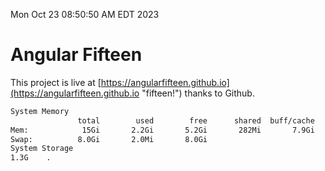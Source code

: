 Mon Oct 23 08:50:50 AM EDT 2023

# Angular Fifteen


This project is live at [https://angularfifteen.github.io](https://angularfifteen.github.io "fifteen!") thanks to Github.

```bash
System Memory
               total        used        free      shared  buff/cache   available
Mem:            15Gi       2.2Gi       5.2Gi       282Mi       7.9Gi        12Gi
Swap:          8.0Gi       2.0Mi       8.0Gi
System Storage
1.3G	.
